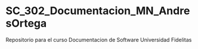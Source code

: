 # SC_302_Documentacion_MN_AndresOrtega
Repositorio para el curso Documentacion de Software Universidad Fidelitas
